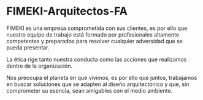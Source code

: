 # FIMEKI-Arquitectos-FA

FIMEKI es una empresa comprometida con sus clientes, es por ello que nuestro equipo de trabajo está formado por profesionales altamente competentes y preparados para resolver cualquier adversidad que se pueda presentar.

La ética rige tanto nuestra conducta como las acciones que realizamos dentro de la organización. 

Nos preocupa el planeta en que vivimos, es por ello que juntos, trabajamos en buscar soluciones que se adapten al diseño arquitectónico y que, sin comprometer su esencia, sean amigables con el medio ambiente.
